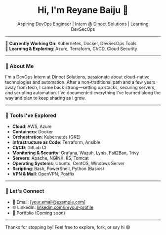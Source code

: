 <h1 align="center">Hi, I'm Reyane Baiju 👋</h1>
<p align="center">
  Aspiring DevOps Engineer | Intern @ Dinoct Solutions | Learning DevSecOps
</p>

---

🔧 **Currently Working On**: Kubernetes, Docker, DevSecOps Tools  
🌱 **Learning & Exploring**: Azure, Terraform, CI/CD, Cloud Security  


---

### 🚀 About Me

I'm a DevOps Intern at Dinoct Solutions, passionate about cloud-native technologies and automation. After a non-traditional path and a few years away from tech, I came back strong—setting up stacks, securing servers, and scripting automation. I’ve documented everything I’ve learned along the way and plan to keep sharing as I grow.

---

### 🧰 Tools I've Explored

- **Cloud**: AWS, Azure  
- **Containers**: Docker  
- **Orchestration**: Kubernetes (GKE)  
- **Infrastructure as Code**: Terraform, Ansible  
- **CI/CD**: GitLab CI  
- **Monitoring & Security**: Grafana, Wazuh, Lynis, Fail2Ban, Trivy  
- **Servers**: Apache, NGINX, IIS, Tomcat  
- **Operating Systems**: Ubuntu, CentOS, Windows Server  
- **Scripting**: Bash, PowerShell, Python (Basics)  
- **VPN & Mail**: OpenVPN, Postfix  


---


### 💬 Let's Connect

- 📧 Email: [your.email@example.com]  
- 🌐 LinkedIn: [linkedin.com/in/your-profile](#)  
- 📁 Portfolio (Coming soon)

---

Thanks for stopping by! Feel free to explore, fork, or say hi 😄
